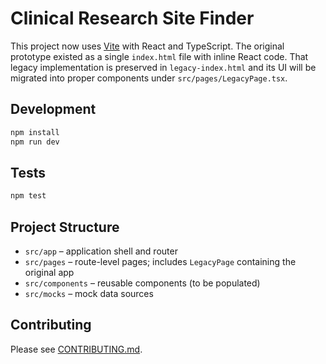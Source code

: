 # Clinical Research Site Finder

This project now uses [Vite](https://vitejs.dev/) with React and TypeScript.
The original prototype existed as a single `index.html` file with inline React code. 
That legacy implementation is preserved in `legacy-index.html` and its UI will be migrated into proper components under `src/pages/LegacyPage.tsx`.

## Development

```bash
npm install
npm run dev
```

## Tests

```bash
npm test
```

## Project Structure

- `src/app` – application shell and router
- `src/pages` – route-level pages; includes `LegacyPage` containing the original app
- `src/components` – reusable components (to be populated)
- `src/mocks` – mock data sources

## Contributing

Please see [CONTRIBUTING.md](CONTRIBUTING.md).
